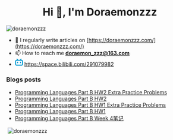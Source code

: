 <!--

### Hi there 👋

**Doraemonzzz/Doraemonzzz** is a ✨ _special_ ✨ repository because its `README.md` (this file) appears on your GitHub profile.

Here are some ideas to get you started:

- 🔭 I’m currently working on ...
- 🌱 I’m currently learning ...
- 👯 I’m looking to collaborate on ...
- 🤔 I’m looking for help with ...
- 💬 Ask me about ...
- 📫 How to reach me: ...
- 😄 Pronouns: ...
- ⚡ Fun fact: ...
-->



<h1 align="center">Hi 👋, I'm Doraemonzzz</h1>
<p align="left"> <img src="https://komarev.com/ghpvc/?username=doraemonzzz&label=Profile%20views&color=0e75b6&style=flat" alt="doraemonzzz" /> </p>

- 📝 I regularly write articles on [https://doraemonzzz.com/](https://doraemonzzz.com/)
- 📫 How to reach me **doraemon_zzz@163.com**
- ![](./bilibili.png) https://space.bilibili.com/291079982

### Blogs posts
<!-- BLOG-POST-LIST:START -->
- [Programming Languages Part B HW2 Extra Practice Problems](http://www.doraemonzzz.com/2022/04/03/2022-4-3-Programming-Languages-Part-B-HW2-Extra-Practice-Problems/)
- [Programming Languages Part B HW2](http://www.doraemonzzz.com/2022/04/03/2022-4-3-Programming-Languages-Part-B-HW2/)
- [Programming Languages Part B HW1 Extra Practice Problems](http://www.doraemonzzz.com/2022/04/03/2022-4-3-Programming-Languages-Part-B-HW1-Extra-Practice-Problems/)
- [Programming Languages Part B HW1](http://www.doraemonzzz.com/2022/04/03/2022-4-3-Programming-Languages-Part-B-HW1/)
- [Programming Languages Part B Week 4笔记](http://www.doraemonzzz.com/2022/04/03/2022-4-3-Programming-Languages-Part-B-Week-4%E7%AC%94%E8%AE%B0/)
<!-- BLOG-POST-LIST:END -->

<p>&nbsp;<img align="center" src="https://github-readme-stats.vercel.app/api?username=doraemonzzz&show_icons=true&locale=en" alt="doraemonzzz" /></p>